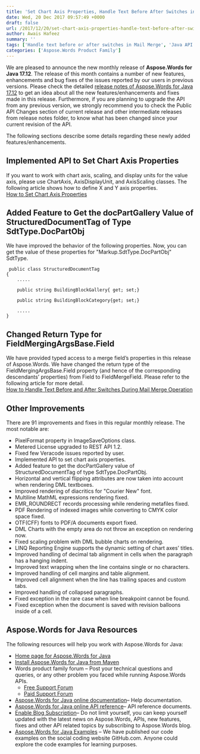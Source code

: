 ```yaml
---
title: 'Set Chart Axis Properties, Handle Text Before After Switches in Mail Merge using Aspose.Words for Java 17.12'
date: Wed, 20 Dec 2017 09:57:49 +0000
draft: false
url: /2017/12/20/set-chart-axis-properties-handle-text-before-after-switches-in-mail-merge-using-aspose.words-for-java-17.12/
author: Awais Hafeez
summary: ''
tags: ['Handle text before or after switches in Mail Merge', 'Java API for Mail Merge', 'Set chart axis properties in Word in Java']
categories: ['Aspose.Words Product Family']
---
```


We are pleased to announce the new monthly release of **Aspose.Words for Java 17.12**. The release of this month contains a number of new features, enhancements and bug fixes of the issues reported by our users in previous versions. Please check the detailed [release notes of Aspose.Words for Java 17.12][1] to get an idea about all the new features/enhancements and fixes made in this release. Furthermore, if you are planning to upgrade the API from any previous version, we strongly recommend you to check the Public API Changes section of current release and other intermediate releases from release notes folder, to know what has been changed since your current revision of the API.

The following sections describe some details regarding these newly added features/enhancements.

## Implemented API to Set Chart Axis Properties

If you want to work with chart axis, scaling, and display units for the value axis, please use ChartAxis, AxisDisplayUnit, and AxisScaling classes. The following article shows how to define X and Y axis properties.  
[How to Set Chart Axis Properties][2]

## Added Feature to Get the docPartGallery Value of StructuredDocumentTag of Type SdtType.DocPartObj

We have improved the behavior of the following properties. Now, you can get the value of these properties for "Markup.SdtType.DocPartObj" SdtType.

```
 public class StructuredDocumentTag
{
    .....
 
    public string BuildingBlockGallery{ get; set;}
 
    public string BuildingBlockCategory{get; set;}
 
    .....
} 
```

## Changed Return Type for FieldMergingArgsBase.Field

We have provided typed access to a merge field’s properties in this release of Aspose.Words. We have changed the return type of the FieldMergingArgsBase.Field property (and hence of the corresponding descendants’ properties) from Field to FieldMergeField. Please refer to the following article for more detail.  
[How to Handle Text Before and After Switches During Mail Merge Operation][3]

## Other Improvements

There are 91 improvements and fixes in this regular monthly release. The most notable are:

*   PixelFormat property in ImageSaveOptions class.
*   Metered License upgraded to REST API 1.2.
*   Fixed few Veracode issues reported by user.
*   Implemented API to set chart axis properties.
*   Added feature to get the docPartGallery value of StructuredDocumentTag of type SdtType.DocPartObj.
*   Horizontal and vertical flipping attributes are now taken into account when rendering DML textboxes.
*   Improved rendering of diacritics for "Courier New" font.
*   Multiline MathML expressions rendering fixed.
*   EMR\_ROUNDRECT records processing while rendering metafiles fixed.
*   PDF Rendering of indexed images while converting to CMYK color space fixed.
*   OTF(CFF) fonts to PDF/A documents export fixed.
*   DML Charts with the empty area do not throw an exception on rendering now.
*   Fixed scaling problem with DML bubble charts on rendering.
*   LINQ Reporting Engine supports the dynamic setting of chart axes’ titles.
*   Improved handling of decimal tab alignment in cells when the paragraph has a hanging indent.
*   Improved text wrapping when the line contains single or no characters.
*   Improved handling of cell margins and table alignment.
*   Improved cell alignment when the line has trailing spaces and custom tabs.
*   Improved handling of collapsed paragraphs.
*   Fixed exception in the rare case when line breakpoint cannot be found.
*   Fixed exception when the document is saved with revision balloons inside of a cell.

## Aspose.Words for Java Resources

The following resources will help you work with Aspose.Words for Java:

*   [Home page for Aspose.Words for Java][4]
*   [Install Aspose.Words for Java from Maven][5]
*   Words product family forum – Post your technical questions and queries, or any other problem you faced while running Aspose.Words APIs.
    *   [Free Support Forum][6]
    *   [Paid Support Forum][7]
*   [Aspose.Words for Java online documentation][8]– Help documentation.
*   [Aspose.Words for Java online API reference][9]– API reference documents.
*   [Enable Blog Subscription][10]– Do not limit yourself, you can keep yourself updated with the latest news on Aspose.Words, APIs, new features, fixes and other API related topics by subscribing to Aspose.Words blog.
*   [Aspose.Words for Java Examples][11] – We have published our code examples on the social coding website GitHub.com. Anyone could explore the code examples for learning purposes.




[1]: https://docs.aspose.com/display/wordsjava/Aspose.Words+for+Java+17.12+Release+Notes
[2]: https://docs.aspose.com/display/wordsjava/Working+with+Charts#WorkingwithCharts-HowtoSetChartAxisProperties
[3]: https://docs.aspose.com/display/wordsjava/How+to+Execute+Mail+Merge#HowtoExecuteMailMerge-HowtoHandleTextBeforeandAfterSwitchesDuringMailMergeOperation
[4]: https://products.aspose.com/words/java
[5]: http://maven.aspose.com/repository/simple/ext-release-local/com/aspose/aspose-words/
[6]: https://forum.aspose.com/c/words
[7]: https://helpdesk.aspose.com/
[8]: https://docs.aspose.com/display/wordsjava/Home
[9]: https://apireference.aspose.com/java/words
[10]: https://blog.aspose.com/category/aspose-products/aspose-words-product-family/
[11]: https://github.com/aspose-words/Aspose.Words-for-Java




